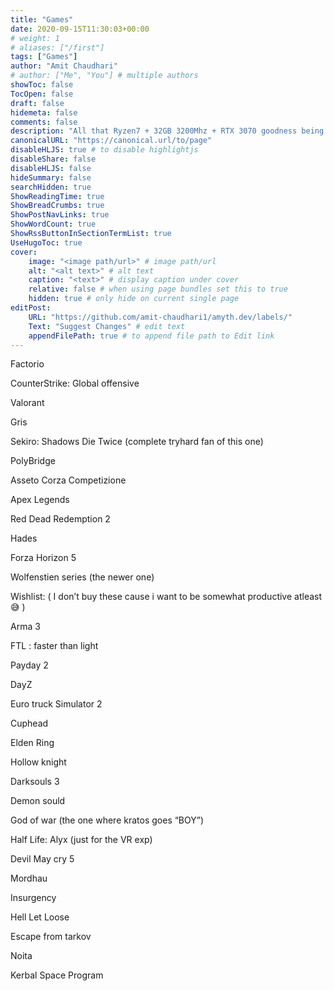 ```yaml
---
title: "Games"
date: 2020-09-15T11:30:03+00:00
# weight: 1
# aliases: ["/first"]
tags: ["Games"]
author: "Amit Chaudhari"
# author: ["Me", "You"] # multiple authors
showToc: false
TocOpen: false
draft: false
hidemeta: false
comments: false
description: "All that Ryzen7 + 32GB 3200Mhz + RTX 3070 goodness being put to good use."
canonicalURL: "https://canonical.url/to/page"
disableHLJS: true # to disable highlightjs
disableShare: false
disableHLJS: false
hideSummary: false
searchHidden: true
ShowReadingTime: true
ShowBreadCrumbs: true
ShowPostNavLinks: true
ShowWordCount: true
ShowRssButtonInSectionTermList: true
UseHugoToc: true
cover:
    image: "<image path/url>" # image path/url
    alt: "<alt text>" # alt text
    caption: "<text>" # display caption under cover
    relative: false # when using page bundles set this to true
    hidden: true # only hide on current single page
editPost:
    URL: "https://github.com/amit-chaudhari1/amyth.dev/labels/"
    Text: "Suggest Changes" # edit text
    appendFilePath: true # to append file path to Edit link
---
```


Factorio 

CounterStrike: Global offensive

Valorant

Gris

Sekiro: Shadows Die Twice (complete tryhard fan of this one)

PolyBridge

Asseto Corza Competizione

Apex Legends

Red Dead Redemption 2

Hades

Forza Horizon 5

Wolfenstien series (the newer one)

Wishlist: ( I don’t buy these cause i want to be somewhat productive atleast 😅 )

Arma 3 

FTL : faster than light

Payday 2

DayZ 

Euro truck Simulator 2

Cuphead

Elden Ring

Hollow knight

Darksouls 3 

Demon sould 

God of war (the one where kratos goes “BOY”)

Half Life: Alyx (just for the VR exp)

Devil May cry 5 

Mordhau

Insurgency

Hell Let Loose

Escape from tarkov

Noita

Kerbal Space Program
